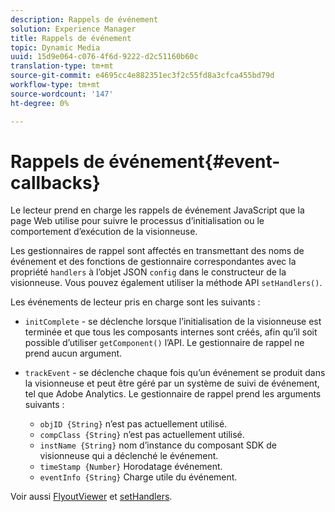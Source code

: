 ```yaml
---
description: Rappels de événement
solution: Experience Manager
title: Rappels de événement
topic: Dynamic Media
uuid: 15d9e064-c076-4f6d-9222-d2c51160b60c
translation-type: tm+mt
source-git-commit: e4695cc4e882351ec3f2c55fd8a3cfca455bd79d
workflow-type: tm+mt
source-wordcount: '147'
ht-degree: 0%

---
```



# Rappels de événement{#event-callbacks}

Le lecteur prend en charge les rappels de événement JavaScript que la page Web utilise pour suivre le processus d’initialisation ou le comportement d’exécution de la visionneuse.

Les gestionnaires de rappel sont affectés en transmettant des noms de événement et des fonctions de gestionnaire correspondantes avec la propriété `handlers` à l’objet JSON `config` dans le constructeur de la visionneuse. Vous pouvez également utiliser la méthode API `setHandlers()`.

Les événements de lecteur pris en charge sont les suivants :

* `initComplete` - se déclenche lorsque l’initialisation de la visionneuse est terminée et que tous les composants internes sont créés, afin qu’il soit possible d’utiliser  `getComponent()` l’API. Le gestionnaire de rappel ne prend aucun argument.

* `trackEvent` - se déclenche chaque fois qu’un événement se produit dans la visionneuse et peut être géré par un système de suivi de événement, tel que Adobe Analytics. Le gestionnaire de rappel prend les arguments suivants :

   * `objID {String}` n’est pas actuellement utilisé.
   * `compClass {String}` n’est pas actuellement utilisé.
   * `instName {String}` nom d’instance du composant SDK de visionneuse qui a déclenché le événement.
   * `timeStamp {Number}` Horodatage événement.
   * `eventInfo {String}` Charge utile du événement.

Voir aussi [FlyoutViewer](../../c-html5-s7-aem-asset-viewers/c-html5-flyout-viewer-20-about/c-html5-flyout-viewer-20-javascriptapiref/r-html5-flyout-viewer-20-javascriptapiref-.flyoutviewer.md#reference-b99bb25606444f46b27529ff3e960b1e) et [setHandlers](../../c-html5-s7-aem-asset-viewers/c-html5-flyout-viewer-20-about/c-html5-flyout-viewer-20-javascriptapiref/r-html5-flyout-viewer-20-javascriptapiref-sethandlers.md#reference-74e9acb1cd0047d5bd60eea5fa5c8692).
